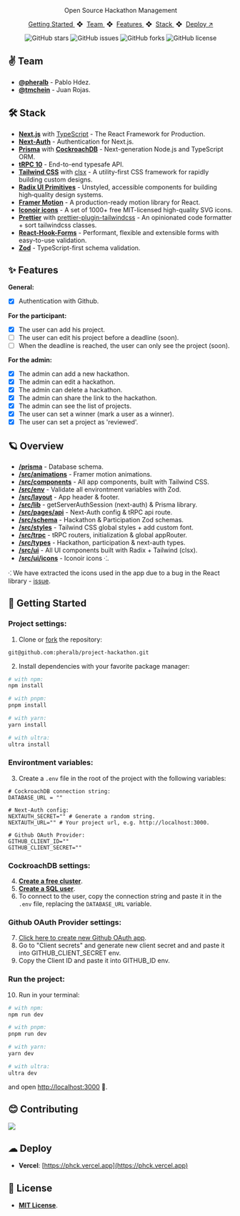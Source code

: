 <div align="center">
    <!-- <img src="" width="80" /> -->
</div>

<p align="center">Open Source Hackathon Management</p>

<div align="center">
    <a href="#-getting-started">
        Getting Started
    </a>
    <span>&nbsp;❖&nbsp;</span>
    <a href="#-team">
        Team
    </a>
    <span>&nbsp;❖&nbsp;</span>
    <a href="#-features">
        Features
    </a>
    <span>&nbsp;❖&nbsp;</span>
    <a href="#%EF%B8%8F-stack">
        Stack
    </a>
    <span>&nbsp;❖&nbsp;</span>
    <a href="https://phck.vercel.app" target="_blank">
        Deploy ↗︎
    </a>
</div>

</p>

<div align="center">

![GitHub stars](https://img.shields.io/github/stars/pheralb/project-hackathon)
![GitHub issues](https://img.shields.io/github/issues/pheralb/project-hackathon)
![GitHub forks](https://img.shields.io/github/forks/pheralb/project-hackathon)
![GitHub license](https://img.shields.io/github/license/pheralb/project-hackathon)

</div>

## ✌ Team

- [**@pheralb**](https://github.com/pheralb) - Pablo Hdez.
- [**@tmchein**](https://github.com/tmchein) - Juan Rojas.

## 🛠️ Stack

- **[Next.js](https://nextjs.org/)** with [TypeScript](https://www.typescriptlang.org/) - The React Framework for Production.
- **[Next-Auth](https://next-auth.js.org/)** - Authentication for Next.js.
- **[Prisma](https://www.prisma.io/)** with **[CockroachDB](https://www.cockroachlabs.com/)** - Next-generation Node.js and TypeScript ORM.
- **[tRPC 10](https://trpc.io/)** - End-to-end typesafe API.
- **[Tailwind CSS](https://tailwindcss.com/)** with [clsx](https://github.com/lukeed/clsx) - A utility-first CSS framework for rapidly building custom designs.
- **[Radix UI Primitives](https://www.radix-ui.com/)** - Unstyled, accessible components for building high‑quality design systems.
- **[Framer Motion](https://www.framer.com/motion/)** - A production-ready motion library for React.
- **[Iconoir icons](https://iconoir.com/)** - A set of 1000+ free MIT-licensed high-quality SVG icons.
- **[Prettier](https://prettier.io/)** with [prettier-plugin-tailwindcss](https://github.com/tailwindlabs/prettier-plugin-tailwindcss) - An opinionated code formatter + sort tailwindcss classes.
- **[React-Hook-Forms](https://react-hook-form.com/)** - Performant, flexible and extensible forms with easy-to-use validation.
- **[Zod](https://zod.dev/)** - TypeScript-first schema validation.

## ✨ Features

**General:**

- [x] Authentication with Github.

**For the participant:**

- [x] The user can add his project.
- [ ] The user can edit his project before a deadline (soon).
- [ ] When the deadline is reached, the user can only see the project (soon).

**For the admin:**

- [x] The admin can add a new hackathon.
- [x] The admin can edit a hackathon.
- [x] The admin can delete a hackathon.
- [x] The admin can share the link to the hackathon.
- [x] The admin can see the list of projects.
- [x] The user can set a winner (mark a user as a winner).
- [x] The user can set a project as 'reviewed'.

## 🪐 Overview

- [**/prisma**](https://github.com/pheralb/project-hackathon/blob/main/prisma) - Database schema.
- [**/src/animations**](https://github.com/pheralb/project-hackathon/tree/main/src/animations) - Framer motion animations.
- [**/src/components**](https://github.com/pheralb/project-hackathon/tree/main/src/components) - All app components, built with Tailwind CSS.
- [**/src/env**](https://github.com/pheralb/project-hackathon/tree/main/src/env) - Validate all environtment variables with Zod.
- [**/src/layout**](https://github.com/pheralb/project-hackathon/tree/main/src/layout) - App header & footer.
- [**/src/lib**](https://github.com/pheralb/project-hackathon/tree/main/src/lib) - getServerAuthSession (next-auth) & Prisma library.
- [**/src/pages/api**](https://github.com/pheralb/project-hackathon/blob/main/src/pages/api) - Next-Auth config & tRPC api route.
- [**/src/schema**](https://github.com/pheralb/project-hackathon/blob/main/src/schema) - Hackathon & Participation Zod schemas.
- [**/src/styles**](https://github.com/pheralb/project-hackathon/blob/main/src/styles) - Tailwind CSS global styles + add custom font.
- [**/src/trpc**](https://github.com/pheralb/project-hackathon/blob/main/src/trpc) - tRPC routers, initialization & global appRouter.
- [**/src/types**](https://github.com/pheralb/project-hackathon/blob/main/src/types) - Hackathon, participation & next-auth types.
- [**/src/ui**](https://github.com/pheralb/project-hackathon/blob/main/src/ui) - All UI components built with Radix + Tailwind (clsx).
- [**/src/ui/icons**](https://github.com/pheralb/project-hackathon/blob/main/src/ui/icons) - Iconoir icons ⁖.

⁖ We have extracted the icons used in the app due to a bug in the React library - [issue](https://github.com/iconoir-icons/iconoir/issues/243).

## 🚀 Getting Started

### **Project settings:**

1. Clone or [fork](git@github.com:pheralb/project-hackathon.git) the repository:

```bash
git@github.com:pheralb/project-hackathon.git
```

2. Install dependencies with your favorite package manager:

```bash
# with npm:
npm install

# with pnpm:
pnpm install

# with yarn:
yarn install

# with ultra:
ultra install
```

### **Environtment variables:**

3. Create a `.env` file in the root of the project with the following variables:

```env
# CockroachDB connection string:
DATABASE_URL = ""

# Next-Auth config:
NEXTAUTH_SECRET="" # Generate a random string.
NEXTAUTH_URL="" # Your project url, e.g. http://localhost:3000.

# Github OAuth Provider:
GITHUB_CLIENT_ID=""
GITHUB_CLIENT_SECRET=""
```

### **CockroachDB settings:**

4. [**Create a free cluster**](https://www.cockroachlabs.com/docs/cockroachcloud/quickstart.html?#create-a-free-cluster).
5. [**Create a SQL user**](https://www.cockroachlabs.com/docs/cockroachcloud/quickstart.html?#create-a-sql-user).
6. To connect to the user, copy the connection string and paste it in the `.env` file,
   replacing the `DATABASE_URL` variable.

### **Github OAuth Provider settings:**

7. [Click here to create new Github OAuth app](https://github.com/settings/applications/new).
8. Go to "Client secrets" and generate new client secret and and paste it into GITHUB_CLIENT_SECRET env.
9. Copy the Client ID and paste it into GITHUB_ID env.

### **Run the project:**

10. Run in your terminal:

```bash
# with npm:
npm run dev

# with pnpm:
pnpm run dev

# with yarn:
yarn dev

# with ultra:
ultra dev
```

and open [http://localhost:3000](http://localhost:3000) 🚀.

## 😊 Contributing

<a href="https://github.com/pheralb/project-hackathon/graphs/contributors">
  <img src="https://contrib.rocks/image?repo=pheralb/project-hackathon" />
</a>

<p></p>

## ☁ Deploy

- **Vercel**: [https://phck.vercel.app](https://phck.vercel.app)

## 🔑 License

- [**MIT License**](https://github.com/pheralb/project-hackathon/blob/main/LICENSE).
